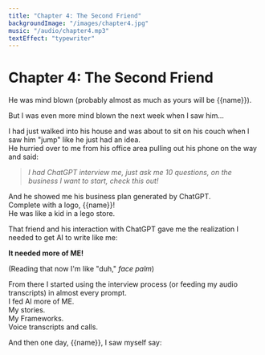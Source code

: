 ```yaml
---
title: "Chapter 4: The Second Friend"
backgroundImage: "/images/chapter4.jpg"
music: "/audio/chapter4.mp3"
textEffect: "typewriter"
---
```


# Chapter 4: The Second Friend

He was mind blown (probably almost as much as yours will be {{name}}).

But I was even more mind blown the next week when I saw him...

I had just walked into his house and was about to sit on his couch when I saw him "jump" like he just had an idea.  
He hurried over to me from his office area pulling out his phone on the way and said:

> *I had ChatGPT interview me, just ask me 10 questions, on the business I want to start, check this out!*

And he showed me his business plan generated by ChatGPT.  
Complete with a logo, {{name}}!  
He was like a kid in a lego store.

That friend and his interaction with ChatGPT gave me the realization I needed to get AI to write like me:

**It needed more of ME!**

(Reading that now I'm like "duh," *face palm*)

From there I started using the interview process (or feeding my audio transcripts) in almost every prompt.  
I fed AI more of ME.  
My stories.  
My Frameworks.  
Voice transcripts and calls.

And then one day, {{name}}, I saw myself say: